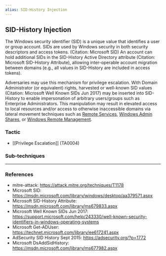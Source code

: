 ```yaml
---
alias: SID-History Injection
---
```


## SID-History Injection

The Windows security identifier (SID) is a unique value that identifies a user or group account. SIDs are used by Windows security in both security descriptors and access tokens. (Citation: Microsoft SID) An account can hold additional SIDs in the SID-History Active Directory attribute (Citation: Microsoft SID-History Attribute), allowing inter-operable account migration between domains (e.g., all values in SID-History are included in access tokens).

Adversaries may use this mechanism for privilege escalation. With Domain Administrator (or equivalent) rights, harvested or well-known SID values (Citation: Microsoft Well Known SIDs Jun 2017) may be inserted into SID-History to enable impersonation of arbitrary users/groups such as Enterprise Administrators. This manipulation may result in elevated access to local resources and/or access to otherwise inaccessible domains via lateral movement techniques such as [Remote Services](https://attack.mitre.org/techniques/T1021), [Windows Admin Shares](https://attack.mitre.org/techniques/T1077), or [Windows Remote Management](https://attack.mitre.org/techniques/T1028).


### Tactic

- [[Privilege Escalation]] (TA0004)

### Sub-techniques


---
### References

- mitre-attack: https://attack.mitre.org/techniques/T1178
- Microsoft SID: https://msdn.microsoft.com/library/windows/desktop/aa379571.aspx
- Microsoft SID-History Attribute: https://msdn.microsoft.com/library/ms679833.aspx
- Microsoft Well Known SIDs Jun 2017: https://support.microsoft.com/help/243330/well-known-security-identifiers-in-windows-operating-systems
- Microsoft Get-ADUser: https://technet.microsoft.com/library/ee617241.aspx
- AdSecurity SID History Sept 2015: https://adsecurity.org/?p=1772
- Microsoft DsAddSidHistory: https://msdn.microsoft.com/library/ms677982.aspx
